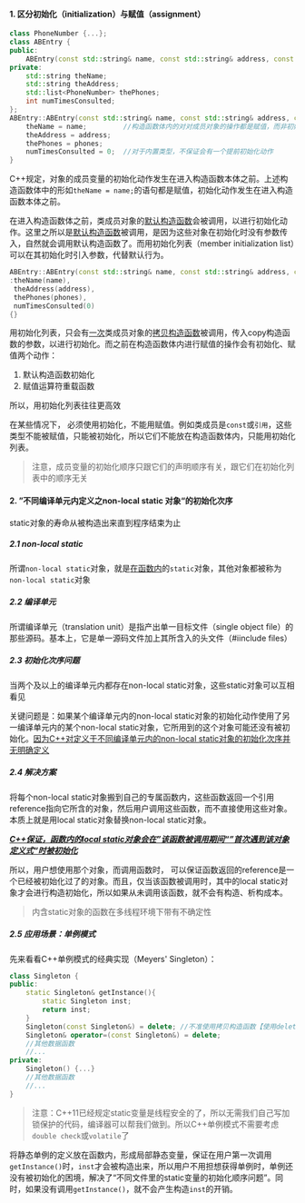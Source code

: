 #### 1. 区分初始化（initialization）与赋值（assignment）

```cpp
class PhoneNumber {...};
class ABEntry {
public:
    ABEntry(const std::string& name, const std::string& address, const std::list<PhoneNumber>& phones);
private:
    std::string theName;
    std::string theAddress;
    std::list<PhoneNumber> thePhones;
    int numTimesConsulted;
};
ABEntry::ABEntry(const std::string& name, const std::string& address, const std::list<PhoneNumber>& phones){
	theName = name;  	 	//构造函数体内的对对成员对象的操作都是赋值，而非初始化
    theAddress = address; 
    thePhones = phones;
    numTimesConsulted = 0;  //对于内置类型，不保证会有一个提前初始化动作
}
```

C++规定，对象的成员变量的初始化动作发生在进入构造函数本体之前。上述构造函数体中的形如`theName = name;`的语句都是赋值，初始化动作发生在进入构造函数本体之前。

在进入构造函数体之前，类成员对象的<u>默认构造函数</u>会被调用，以进行初始化动作。这里之所以是<u>默认构造函数</u>被调用，是因为这些对象在初始化时没有参数传入，自然就会调用默认构造函数了。而用初始化列表（member initialization list）可以在其初始化时引入参数，代替默认行为。

```cpp
ABEntry::ABEntry(const std::string& name, const std::string& address, const std::list<PhoneNumber>& phones)
:theName(name),
 theAddress(address),
 thePhones(phones),
 numTimesConsulted(0)
{}
```

用初始化列表，只会有<u>一次</u>类成员对象的<u>拷贝构造函数</u>被调用，传入copy构造函数的参数，以进行初始化。而之前在构造函数体内进行赋值的操作会有初始化、赋值两个动作：

1. 默认构造函数初始化
2. 赋值运算符重载函数

所以，用初始化列表往往更高效

在某些情况下， 必须使用初始化，不能用赋值。例如类成员是`const`或`引用`，这些类型不能被赋值，只能被初始化，所以它们不能放在构造函数体内，只能用初始化列表。

> 注意，成员变量的初始化顺序只跟它们的声明顺序有关，跟它们在初始化列表中的顺序无关

#### 2. ”不同编译单元内定义之non-local static 对象“的初始化次序

static对象的寿命从被构造出来直到程序结束为止

##### 2.1 non-local static

所谓`non-local static`对象，就是<u>在函数内</u>的`static`对象，其他对象都被称为`non-local static`对象

##### 2.2 编译单元

所谓编译单元（translation unit）是指产出单一目标文件（single object file）的那些源码。基本上，它是单一源码文件加上其所含入的头文件（#iinclude files）

##### 2.3 初始化次序问题

当两个及以上的编译单元内都存在non-local static对象，这些static对象可以互相看见

关键问题是：如果某个编译单元内的non-local static对象的初始化动作使用了另一编译单元内的某个non-local static对象，它所用到的这个对象可能还没有被初始化。<u>因为C++对定义于不同编译单元内的non-local static对象的初始化次序并无明确定义</u>

##### 2.4 解决方案 

将每个non-local static对象搬到自己的专属函数内，这些函数返回一个引用reference指向它所含的对象，然后用户调用这些函数，而不直接使用这些对象。本质上就是用local static对象替换non-local static对象。

**<u>*C++保证，函数内的local static对象会在”该函数被调用期间“”首次遇到该对象定义式“时被初始化*</u>**

所以，用户想使用那个对象，而调用函数时， 可以保证函数返回的reference是一个已经被初始化过了的对象。而且，仅当该函数被调用时，其中的local static对象才会进行构造初始化，所以如果从未调用该函数，就不会有构造、析构成本。

> 内含static对象的函数在多线程环境下带有不确定性

##### 2.5 应用场景：单例模式

先来看看C++单例模式的经典实现（Meyers' Singleton）：

```cpp
class Singleton {
public:
    static Singleton& getInstance(){
        static Singleton inst;
        return inst;
    }
    Singleton(const Singleton&) = delete; //不准使用拷贝构造函数【使用delete也防止它被编译器自动生成？】
    Singleton& operator=(const Singleton&) = delete;
    //其他数据函数
    //...
private:
    Singleton() {...}
    //其他数据函数
    //...
}
```

> 注意：C++11已经规定static变量是线程安全的了，所以无需我们自己写加锁保护的代码，编译器可以帮我们做到。所以C++单例模式不需要考虑`double check`或`volatile`了

将静态单例的定义放在函数内，形成局部静态变量，保证在用户第一次调用`getInstance()`时，`inst`才会被构造出来，所以用户不用担想获得单例时，单例还没有被初始化的困境，解决了“不同文件里的static变量的初始化顺序问题”。同时，如果没有调用`getInstance()`，就不会产生构造`inst`的开销。

